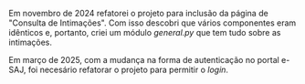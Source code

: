 Em novembro de 2024 refatorei o projeto para inclusão da página de "Consulta de
Intimações". Com isso descobri que vários componentes eram idênticos e,
portanto, criei um módulo _general.py_ que tem tudo sobre as intimações.

Em março de 2025, com a mudança na forma de autenticação no portal e-SAJ, foi
necesário refatorar o projeto para permitir o _login_.
